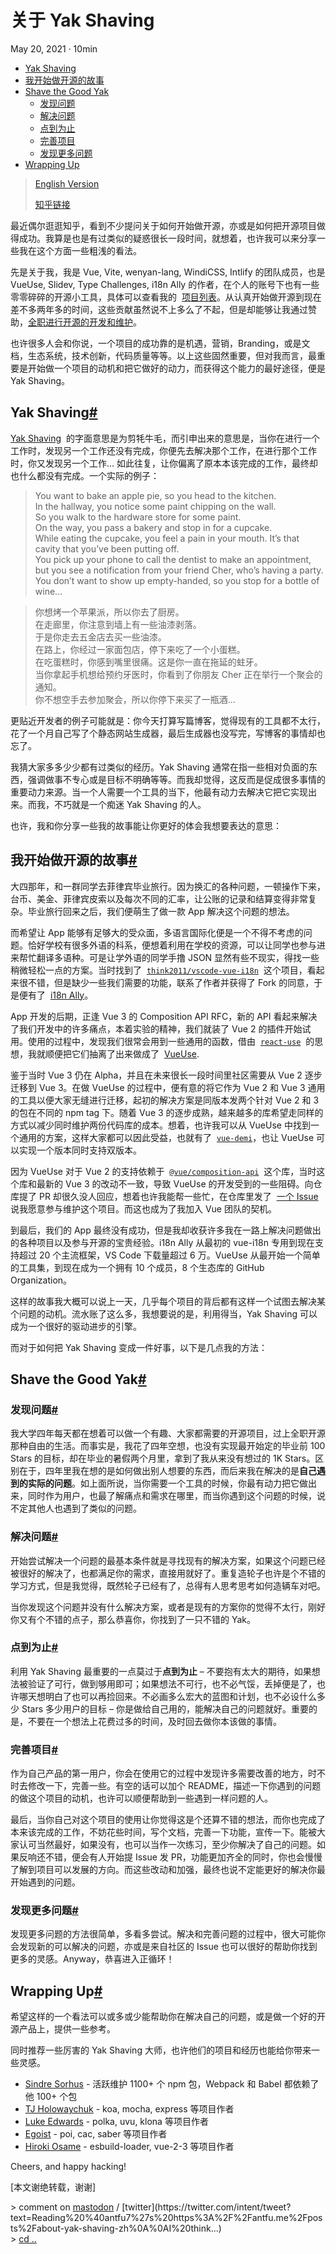 # 关于 Yak Shaving

May 20, 2021 · 10min

- [Yak Shaving](https://antfu.me/posts/about-yak-shaving-zh#yak-shaving)
- [我开始做开源的故事](https://antfu.me/posts/about-yak-shaving-zh#%E6%88%91%E5%BC%80%E5%A7%8B%E5%81%9A%E5%BC%80%E6%BA%90%E7%9A%84%E6%95%85%E4%BA%8B)
- [Shave the Good Yak](https://antfu.me/posts/about-yak-shaving-zh#shave-the-good-yak)
  - [发现问题](https://antfu.me/posts/about-yak-shaving-zh#%E5%8F%91%E7%8E%B0%E9%97%AE%E9%A2%98)
  - [解决问题](https://antfu.me/posts/about-yak-shaving-zh#%E8%A7%A3%E5%86%B3%E9%97%AE%E9%A2%98)
  - [点到为止](https://antfu.me/posts/about-yak-shaving-zh#%E7%82%B9%E5%88%B0%E4%B8%BA%E6%AD%A2)
  - [完善项目](https://antfu.me/posts/about-yak-shaving-zh#%E5%AE%8C%E5%96%84%E9%A1%B9%E7%9B%AE)
  - [发现更多问题](https://antfu.me/posts/about-yak-shaving-zh#%E5%8F%91%E7%8E%B0%E6%9B%B4%E5%A4%9A%E9%97%AE%E9%A2%98)
- [Wrapping Up](https://antfu.me/posts/about-yak-shaving-zh#wrapping-up)

> [English Version](https://antfu.me/posts/about-yak-shaving)
>
> [知乎链接](https://zhuanlan.zhihu.com/p/373699761)

最近偶尔逛逛知乎，看到不少提问关于如何开始做开源，亦或是如何把开源项目做得成功。我算是也是有过类似的疑惑很长一段时间，就想着，也许我可以来分享一些我在这个方面一些粗浅的看法。

先是关于我，我是 Vue, Vite, wenyan-lang, WindiCSS, Intlify 的团队成员，也是 VueUse, Slidev, Type Challenges, i18n Ally 的作者，在个人的账号下也有一些零零碎碎的开源小工具，具体可以查看我的  [项目列表](https://antfu.me/projects)。从认真开始做开源到现在差不多两年多的时间，这些贡献虽然说不上多么了不起，但是却能够让我通过赞助，[全职进行开源的开发和维护](https://twitter.com/antfu7/status/1362676666221268995)。

也许很多人会和你说，一个项目的成功靠的是机遇，营销，Branding，或是文档，生态系统，技术创新，代码质量等等。以上这些固然重要，但对我而言，最重要是开始做一个项目的动机和把它做好的动力，而获得这个能力的最好途径，便是 Yak Shaving。

## Yak Shaving[#](https://antfu.me/posts/about-yak-shaving-zh#yak-shaving)

[Yak Shaving](https://americanexpress.io/yak-shaving)  的字面意思是为剪牦牛毛，而引申出来的意思是，当你在进行一个工作时，发现另一个工作还没有完成，你便先去解决那个工作，在进行那个工作时，你又发现另一个工作… 如此往复，让你偏离了原本本该完成的工作，最终却也什么都没有完成。一个实际的例子：

> You want to bake an apple pie, so you head to the kitchen.  
> In the hallway, you notice some paint chipping on the wall.  
> So you walk to the hardware store for some paint.  
> On the way, you pass a bakery and stop in for a cupcake.  
> While eating the cupcake, you feel a pain in your mouth. It’s that cavity that you’ve been putting off.  
> You pick up your phone to call the dentist to make an appointment, but you see a notification from your friend Cher, who’s having a party.  
> You don’t want to show up empty-handed, so you stop for a bottle of wine…

> 你想烤一个苹果派，所以你去了厨房。  
> 在走廊里，你注意到墙上有一些油漆剥落。  
> 于是你走去五金店去买一些油漆。  
> 在路上，你经过一家面包店，停下来吃了一个小蛋糕。  
> 在吃蛋糕时，你感到嘴里很痛。这是你一直在拖延的蛀牙。  
> 当你拿起手机想给预约牙医时，你看到了你朋友 Cher 正在举行一个聚会的通知。  
> 你不想空手去参加聚会，所以你停下来买了一瓶酒…

更贴近开发者的例子可能就是：你今天打算写篇博客，觉得现有的工具都不太行，花了一个月自己写了个静态网站生成器，最后生成器也没写完，写博客的事情却也忘了。

我猜大家多多少少都有过类似的经历。Yak Shaving 通常在指一些相对负面的东西，强调做事不专心或是目标不明确等等。而我却觉得，这反而是促成很多事情的重要动力来源。当一个人需要一个工具的当下，他最有动力去解决它把它实现出来。而我，不巧就是一个痴迷 Yak Shaving 的人。

也许，我和你分享一些我的故事能让你更好的体会我想要表达的意思：

## 我开始做开源的故事[#](https://antfu.me/posts/about-yak-shaving-zh#%E6%88%91%E5%BC%80%E5%A7%8B%E5%81%9A%E5%BC%80%E6%BA%90%E7%9A%84%E6%95%85%E4%BA%8B)

大四那年，和一群同学去菲律宾毕业旅行。因为换汇的各种问题，一顿操作下来，台币、美金、菲律宾皮索以及每次不同的汇率，让公账的记录和结算变得非常复杂。毕业旅行回来之后，我们便萌生了做一款 App 解决这个问题的想法。

而希望让 App 能够有足够大的受众面，多语言国际化便是一个不得不考虑的问题。恰好学校有很多外语的科系，便想着利用在学校的资源，可以让同学也参与进来帮忙翻译多语种。可是让学外语的同学手撸 JSON 显然有些不现实，得找一些稍微轻松一点的方案。当时找到了  [`think2011/vscode-vue-i18n`](https://github.com/think2011/vscode-vue-i18n)  这个项目，看起来很不错，但是缺少一些我们需要的功能，联系了作者并获得了 Fork 的同意，于是便有了  [i18n Ally](https://github.com/lokalise/i18n-ally)。

App 开发的后期，正逢 Vue 3 的 Composition API RFC，新的 API 看起来解决了我们开发中的许多痛点，本着实验的精神，我们就装了 Vue 2 的插件开始试用。使用的过程中，发现我们很常会用到一些通用的函数，借由  [`react-use`](https://github.com/streamich/react-use)  的思想，我就顺便把它们抽离了出来做成了  [VueUse](https://github.com/vueuse/vueuse).

鉴于当时 Vue 3 仍在 Alpha，并且在未来很长一段时间里社区需要从 Vue 2 逐步迁移到 Vue 3。在做 VueUse 的过程中，便有意的将它作为 Vue 2 和 Vue 3 通用的工具以便大家无缝进行迁移，起初的解决方案是同版本发两个针对 Vue 2 和 3 的包在不同的 npm tag 下。随着 Vue 3 的逐步成熟，越来越多的库希望走同样的方式以减少同时维护两份代码库的成本。想着，也许我可以从 VueUse 中找到一个通用的方案，这样大家都可以因此受益，也就有了  [`vue-demi`](https://github.com/vueuse/vue-demi)，也让 VueUse 可以实现一个版本同时支持双版本。

因为 VueUse 对于 Vue 2 的支持依赖于  [`@vue/composition-api`](https://github.com/vuejs/composition-api)  这个库，当时这个库和最新的 Vue 3 的改动不一致，导致 VueUse 的开发受到的一些阻碍。向仓库提了 PR 却很久没人回应，想着也许我能帮一些忙，在仓库里发了  [一个 Issue](https://github.com/vuejs/composition-api/issues/343)  说我愿意参与维护这个项目。而这也成为了我加入 Vue 团队的契机。

到最后，我们的 App 最终没有成功，但是我却收获许多我在一路上解决问题做出的各种项目以及参与开源的宝贵经验。i18n Ally 从最初的 vue-i18n 专用到现在支持超过 20 个主流框架，VS Code 下载量超过 6 万。VueUse 从最开始一个简单的工具集，到现在成为一个拥有 10 个成员，8 个生态库的 GitHub Organization。

这样的故事我大概可以说上一天，几乎每个项目的背后都有这样一个试图去解决某个问题的动机。流水账了这么多，我想要说的是，利用得当，Yak Shaving 可以成为一个很好的驱动进步的引擎。

而对于如何把 Yak Shaving 变成一件好事，以下是几点我的方法：

## Shave the Good Yak[#](https://antfu.me/posts/about-yak-shaving-zh#shave-the-good-yak)

### 发现问题[#](https://antfu.me/posts/about-yak-shaving-zh#%E5%8F%91%E7%8E%B0%E9%97%AE%E9%A2%98)

我大学四年每天都在想着可以做一个有趣、大家都需要的开源项目，过上全职开源那种自由的生活。而事实是，我花了四年空想，也没有实现最开始定的毕业前 100 Stars 的目标，却在毕业的暑假两个月里，拿到了我从来没有想过的 1K Stars。区别在于，四年里我在想的是如何做出别人想要的东西，而后来我在解决的是**自己遇到的实际的问题**。如上面所说，当你需要一个工具的时候，你最有动力把它做出来，同时作为用户，也最了解痛点和需求在哪里，而当你遇到这个问题的时候，说不定其他人也遇到了类似的问题。

### 解决问题[#](https://antfu.me/posts/about-yak-shaving-zh#%E8%A7%A3%E5%86%B3%E9%97%AE%E9%A2%98)

开始尝试解决一个问题的最基本条件就是寻找现有的解决方案，如果这个问题已经被很好的解决了，也都满足你的需求，直接用就好了。重复造轮子也许是个不错的学习方式，但是我觉得，既然轮子已经有了，总得有人思考思考如何造辆车对吧。

当你发现这个问题并没有什么解决方案，或者是现有的方案你的觉得不太行，刚好你又有个不错的点子，那么恭喜你，你找到了一只不错的 Yak。

### 点到为止[#](https://antfu.me/posts/about-yak-shaving-zh#%E7%82%B9%E5%88%B0%E4%B8%BA%E6%AD%A2)

利用 Yak Shaving 最重要的一点莫过于**点到为止** – 不要抱有太大的期待，如果想法被验证了可行，做到够用即可；如果想法不可行，也不必气馁，丢掉便是了，也许哪天想明白了也可以再捡回来。不必画多么宏大的蓝图和计划，也不必设什么多少 Stars 多少用户的目标 – 你是做给自己用的，能解决自己的问题就好。重要的是，不要在一个想法上花费过多的时间，及时回去做你本该做的事情。

### 完善项目[#](https://antfu.me/posts/about-yak-shaving-zh#%E5%AE%8C%E5%96%84%E9%A1%B9%E7%9B%AE)

作为自己产品的第一用户，你会在使用它的过程中发现许多需要改善的地方，时不时去修改一下，完善一些。有空的话可以加个 README，描述一下你遇到的问题的做这个项目的动机，也许可以顺便帮助到一些遇到一样问题的人。

最后，当你自己对这个项目的使用让你觉得这是个还算不错的想法，而你也完成了本来该完成的工作，不妨花些时间，写个文档，完善一下功能，宣传一下。能被大家认可当然最好，如果没有，也可以当作一次练习，至少你解决了自己的问题。如果反响还不错，便会有人开始提 Issue 发 PR，功能更加齐全的同时，你也会慢慢了解到项目可以发展的方向。而这些改动和加强，最终也说不定能更好的解决你最开始遇到的问题。

### 发现更多问题[#](https://antfu.me/posts/about-yak-shaving-zh#%E5%8F%91%E7%8E%B0%E6%9B%B4%E5%A4%9A%E9%97%AE%E9%A2%98)

发现更多问题的方法很简单，多看多尝试。解决和完善问题的过程中，很大可能你会发现新的可以解决的问题，亦或是来自社区的 Issue 也可以很好的帮助你找到更多的灵感。Anyway，恭喜进入正循环！

## Wrapping Up[#](https://antfu.me/posts/about-yak-shaving-zh#wrapping-up)

希望这样的一个看法可以或多或少能帮助你在解决自己的问题，或是做一个好的开源产品上，提供一些参考。

同时推荐一些厉害的 Yak Shaving 大师，也许他们的项目和经历也能给你带来一些灵感。

- [Sindre Sorhus](https://github.com/sindresorhus) \- 活跃维护 1100+ 个 npm 包，Webpack 和 Babel 都依赖了他 100+ 个包
- [TJ Holowaychuk](https://github.com/tj) \- koa, mocha, express 等项目作者
- [Luke Edwards](https://github.com/lukeed) \- polka, uvu, klona 等项目作者
- [Egoist](https://github.com/egoist) \- poi, cac, saber 等项目作者
- [Hiroki Osame](https://github.com/privatenumber) \- esbuild-loader, vue-2-3 等项目作者

Cheers, and happy hacking!

\[本文谢绝转载，谢谢\]

\> comment on [mastodon](https://elk.zone/intent/post?text=Reading%20%40antfu%40m.webtoo.ls%27s%20https%3A%2F%2Fantfu.me%2Fposts%2Fabout-yak-shaving-zh%0A%0AI%20think...) / [twitter](https://twitter.com/intent/tweet?text=Reading%20%40antfu7%27s%20https%3A%2F%2Fantfu.me%2Fposts%2Fabout-yak-shaving-zh%0A%0AI%20think...)  
\> [cd ..](https://antfu.me/posts)
